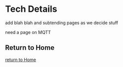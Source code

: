 # Tech Details

add blah blah and subtending pages as we decide stuff

need a page on MQTT


## Return to Home
[return to Home](../index.md)
